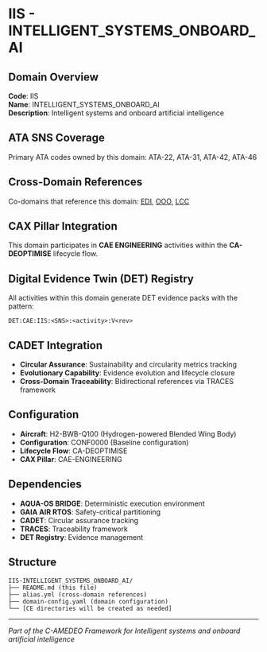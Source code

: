 # IIS - INTELLIGENT_SYSTEMS_ONBOARD_AI

## Domain Overview
**Code**: IIS  
**Name**: INTELLIGENT_SYSTEMS_ONBOARD_AI  
**Description**: Intelligent systems and onboard artificial intelligence

## ATA SNS Coverage
Primary ATA codes owned by this domain:
ATA-22, ATA-31, ATA-42, ATA-46

## Cross-Domain References
Co-domains that reference this domain:
[EDI](../EDI-*/), [OOO](../OOO-*/), [LCC](../LCC-*/)

## CAX Pillar Integration
This domain participates in **CAE ENGINEERING** activities within the **CA-DEOPTIMISE** lifecycle flow.

## Digital Evidence Twin (DET) Registry
All activities within this domain generate DET evidence packs with the pattern:
```
DET:CAE:IIS:<SNS>:<activity>:V<rev>
```

## CADET Integration
- **Circular Assurance**: Sustainability and circularity metrics tracking
- **Evolutionary Capability**: Evidence evolution and lifecycle closure
- **Cross-Domain Traceability**: Bidirectional references via TRACES framework

## Configuration
- **Aircraft**: H2-BWB-Q100 (Hydrogen-powered Blended Wing Body)
- **Configuration**: CONF0000 (Baseline configuration)
- **Lifecycle Flow**: CA-DEOPTIMISE
- **CAX Pillar**: CAE-ENGINEERING

## Dependencies
- **AQUA-OS BRIDGE**: Deterministic execution environment
- **GAIA AIR RTOS**: Safety-critical partitioning
- **CADET**: Circular assurance tracking
- **TRACES**: Traceability framework
- **DET Registry**: Evidence management

## Structure
```
IIS-INTELLIGENT_SYSTEMS_ONBOARD_AI/
├── README.md (this file)
├── alias.yml (cross-domain references)
├── domain-config.yaml (domain configuration)
└── [CE directories will be created as needed]
```

---
*Part of the C-AMEDEO Framework for Intelligent systems and onboard artificial intelligence*
